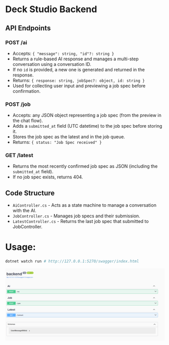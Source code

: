 # Deck Studio Backend

## API Endpoints

### POST /ai
- Accepts: `{ "message": string, "id"?: string }`
- Returns a rule-based AI response and manages a multi-step conversation using a conversation ID.
- If no `id` is provided, a new one is generated and returned in the response.
- Returns: `{ response: string, jobSpec?: object, id: string }`
- Used for collecting user input and previewing a job spec before confirmation.

### POST /job
- Accepts: any JSON object representing a job spec (from the preview in the chat flow).
- Adds a `submitted_at` field (UTC datetime) to the job spec before storing it.
- Stores the job spec as the latest and in the job queue.
- Returns: `{ status: "Job Spec received" }`

### GET /latest
- Returns the most recently confirmed job spec as JSON (including the `submitted_at` field).
- If no job spec exists, returns 404.

## Code Structure

- `AiController.cs` - Acts as a state machine to manage a conversation with the AI.
- `JobController.cs` - Manages job specs and their submission.
- `LatestController.cs` - Returns the last job spec that submitted to JobController.


# Usage:

```sh
dotnet watch run # http://127.0.0.1:5270/swagger/index.html
```

![Demo Backend](demo-backend.png)